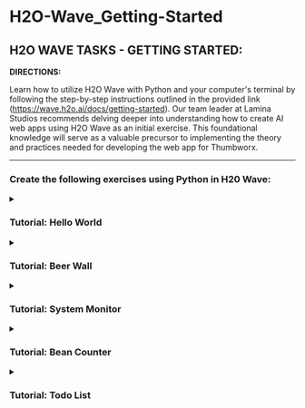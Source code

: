 # H2O-Wave_Getting-Started

## H2O WAVE TASKS - GETTING STARTED:

**DIRECTIONS:**

Learn how to utilize H2O Wave with Python and your computer's terminal by following the step-by-step instructions outlined in the provided link (https://wave.h2o.ai/docs/getting-started). Our team leader at Lamina Studios recommends delving deeper into understanding how to create AI web apps using H2O Wave as an initial exercise. This foundational knowledge will serve as a valuable precursor to implementing the theory and practices needed for developing the web app for Thumbworx.

---

### Create the following exercises using Python in H20 Wave:

<details><summary><h3>Tutorial: Hello World</h3> </summary>

In this tutorial, we began by running H2O Wave in our terminal with the command "./waved." 

![image](https://github.com/EmmanuelSimbulan/H2O-Wave_Getting-Started/assets/72858389/64a756a3-b81a-4366-b7cf-c9d3bd232af0)

Next, we opened a new terminal session directly in our repository and set up a virtual environment (venv) using the commands "python3 -m venv venv" and "source venv/bin/activate." 

![image](https://github.com/EmmanuelSimbulan/H2O-Wave_Getting-Started/assets/72858389/81f3c0a1-84dc-4fb8-bf4b-b38708af5df2)

Moving forward, our next task involves creating a Python program named "hello_world.py" and executing it.

![image](https://github.com/EmmanuelSimbulan/H2O-Wave_Getting-Started/assets/72858389/343fa3bf-11df-4108-8fd4-d6b14196b200)

Upon execution, the following is the resulting program displayed on the local server of H2O Wave:

![image](https://github.com/EmmanuelSimbulan/H2O-Wave_Getting-Started/assets/72858389/48079bfc-f57e-4372-874c-6f12aa8105dd)

Following that, we attempted to make some alterations using the terminal. This is where H2O Wave shines; it seamlessly updates content in real-time. Simply execute the following commands in your terminal: "cd $HOME/wave-apps" and "./venv/bin/python." Here's an illustrative example:

```python
**Grab a reference to our page**
>>>
from h2o_wave import site
page = site['/hello']

**Grab a reference to our card**
>>>
quote = page['quote']

**Change the title**
>>>
quote.title = 'Hello Again!'
page.save()

**Change the content**
>>>
quote.content = "I hate my layf as a programmer!"
page.save()
```

![image](https://github.com/EmmanuelSimbulan/H2O-Wave_Getting-Started/assets/72858389/3b7d9573-869f-47df-b37a-374f295e867a)

</details>

<details><summary><h3>Tutorial: Beer Wall</h3> </summary>

In our upcoming tutorial, we will delve into the practical application of H2O Wave to enhance our comprehension, specifically focusing on real-time information dissemination. In this project, our aim is to create a verse generator for the iconic mid-20th century chart-topper, "99 Bottles of Beer.”

[Watch the Sample Video](https://wave.h2o.ai/assets/medias/tutorial-beer__demo-cb829b4b335d0d619fa4ce4ff0a516bf.mp4)

To start, we'll create a new Python program called "beer_wall.py." This program is akin to the Hello World Tutorial, with one notable exception: it involves the addition and configuration of content for a markdown card within a for loop.

![image](https://github.com/EmmanuelSimbulan/H2O-Wave_Getting-Started/assets/72858389/b3c06c1b-04eb-46b4-83c9-21779b97cff4)

Subsequently, we attempted to execute it in the terminal using the " /beer" domain.

![image](https://github.com/EmmanuelSimbulan/H2O-Wave_Getting-Started/assets/72858389/db305061-24f9-4044-b210-aa52cfecfeda)

Our program appears to be reasonably accurate but lacks efficiency. Upon examination, we observe that it consistently transmits the entire verse to the Wave server, even when only minor changes (i and i-1) are involved.

![image](https://github.com/EmmanuelSimbulan/H2O-Wave_Getting-Started/assets/72858389/27f57fef-2b16-4e6f-b5b3-d2ef921e9818)

To address this issue efficiently, we'll craft a program that initially sends the verse with placeholders for both "i" and "i-1." Subsequent updates will transmit only "i" and "i-1," reducing network traffic and easing the server's load during updates.

To achieve this, we'll create a markdown card and populate it with the desired content. We'll then embed this content within an expression or formula. Additionally, we'll establish a markdown card for utilizing the verse content. Crucially, we'll store this card in a data attribute, which will be a Python dictionary containing the placeholders for "before" and "after."

Rather than refreshing the entire verse with each update, we'll focus on updating the ".data.before" and ".data.after" attributes of the markdown card, thus optimizing the process.

![image](https://github.com/EmmanuelSimbulan/H2O-Wave_Getting-Started/assets/72858389/8df9b0e4-a1ca-4794-ac69-3d2357beec96)

Run your program again. You should see the same results in your browser as before, but you'll notice that the information flowing through the Wave server is significantly less than before:

![image](https://github.com/EmmanuelSimbulan/H2O-Wave_Getting-Started/assets/72858389/35cd31f7-d61c-42a8-981c-d8fe87a07412)

</details>

<details><summary><h3>Tutorial: System Monitor</h3> </summary>

Prior to diving into code development, our initial step involves the installation of essential dependencies via the terminal. We'll execute the command "pip install psutil" to procure the indispensable 'psutil' package, enabling us to access and process system statistics seamlessly.

![image](https://github.com/EmmanuelSimbulan/H2O-Wave_Getting-Started/assets/72858389/ea5a4ab9-1350-483a-916e-9d00765d34d0)


Next, we endeavored to craft a program tasked with vigilant system monitoring for our device, specifically targeting CPU usage.

![image](https://github.com/EmmanuelSimbulan/H2O-Wave_Getting-Started/assets/72858389/feb67ba0-e5d9-456a-bddf-dd56c2cec04c)

Now, let's attempt to execute our program in the terminal.

![image](https://github.com/EmmanuelSimbulan/H2O-Wave_Getting-Started/assets/72858389/b0d205e7-0fa8-4b8d-9663-18aa2eb2ba7b)

Point your browser to http://localhost:10101/monitor. Here's the result on the webpage server:

![image](https://github.com/EmmanuelSimbulan/H2O-Wave_Getting-Started/assets/72858389/164f86a3-f0bd-43e3-80b6-e9f317f6461b)

After that, we will add another code block to our program to monitor memory usage. In this step, we will simply duplicate the parts of our program to create another card that displays memory statistics.

![image](https://github.com/EmmanuelSimbulan/H2O-Wave_Getting-Started/assets/72858389/f11c9c77-8ca7-4f0f-9914-6b20a01d0d97)

Now, let's attempt to execute our program. We'll save our code and then terminate the program before restarting it.

![image](https://github.com/EmmanuelSimbulan/H2O-Wave_Getting-Started/assets/72858389/5f716242-53e2-45b2-90fb-dc5d55bb45d5)

Here are the updated results for our webpage:

![image](https://github.com/EmmanuelSimbulan/H2O-Wave_Getting-Started/assets/72858389/c4e1e8dc-5d81-437c-87f3-ec3f1845eb51)

</details>

<details><summary><h3>Tutorial: Bean Counter</h3> </summary>

</details>

<details><summary><h3>Tutorial: Todo List</h3> </summary>

</details>

